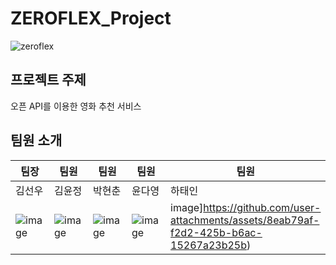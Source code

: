 # ZEROFLEX_Project

![zeroflex](https://github.com/user-attachments/assets/4668aeb7-01cb-4d11-bd6e-d7aa6287deec)

## 프로젝트 주제
오픈 API를 이용한 영화 추천 서비스

## 팀원 소개 


|   팀장   |   팀원   |   팀원   |   팀원   |   팀원   |
| -------- | -------- | -------- | -------- | -------- |
|  김선우  |  김윤정  |  박현춘  |  윤다영  |  하태인  |
|![image](https://github.com/user-attachments/assets/c0979c62-2ed3-4fdb-bca2-48865130b9ab)|![image](https://github.com/user-attachments/assets/8ffbf77e-5a6e-4942-8bfd-19dd56406cfa)|![image](https://github.com/user-attachments/assets/25985153-fa41-431c-964f-13e5c58aadec)|![image](https://github.com/user-attachments/assets/470ef5fb-0e83-44c1-9b87-084fcc515faa)|image]https://github.com/user-attachments/assets/8eab79af-f2d2-425b-b6ac-15267a23b25b)|
